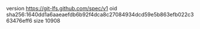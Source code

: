 version https://git-lfs.github.com/spec/v1
oid sha256:1640dd1a6aaeaefdb6b92f4dca8c27084934dcd59e5b863efb022c363476eff6
size 10908

